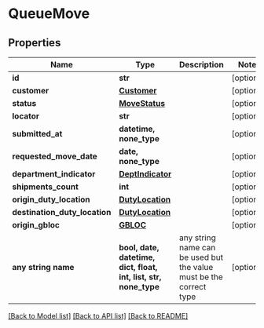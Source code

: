 # QueueMove


## Properties
Name | Type | Description | Notes
------------ | ------------- | ------------- | -------------
**id** | **str** |  | [optional] 
**customer** | [**Customer**](Customer.md) |  | [optional] 
**status** | [**MoveStatus**](MoveStatus.md) |  | [optional] 
**locator** | **str** |  | [optional] 
**submitted_at** | **datetime, none_type** |  | [optional] 
**requested_move_date** | **date, none_type** |  | [optional] 
**department_indicator** | [**DeptIndicator**](DeptIndicator.md) |  | [optional] 
**shipments_count** | **int** |  | [optional] 
**origin_duty_location** | [**DutyLocation**](DutyLocation.md) |  | [optional] 
**destination_duty_location** | [**DutyLocation**](DutyLocation.md) |  | [optional] 
**origin_gbloc** | [**GBLOC**](GBLOC.md) |  | [optional] 
**any string name** | **bool, date, datetime, dict, float, int, list, str, none_type** | any string name can be used but the value must be the correct type | [optional]

[[Back to Model list]](../README.md#documentation-for-models) [[Back to API list]](../README.md#documentation-for-api-endpoints) [[Back to README]](../README.md)


